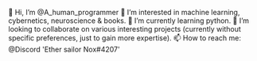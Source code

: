 👋 Hi, I’m @A_human_programmer
👀 I’m interested in machine learning, cybernetics, neuroscience & books.
🌱 I’m currently learning python.
💞️ I’m looking to collaborate on various interesting projects (currently without specific preferences, just to gain more expertise).
📫 How to reach me: @Discord 'Ether sailor Nox#4207'
